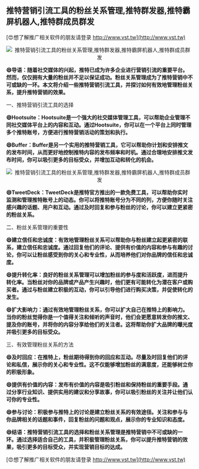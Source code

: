 ## **推特营销引流工具的粉丝关系管理,推特群发器,推特霸屏机器人,推特群成员群发**

[😍想了解推广相关软件的朋友请登录 http://www.vst.tw](http://www.vst.tw)

 <center><img src="https://vst.tw/MP4/tuiguang/png/1.png" alt="推特营销引流工具的粉丝关系管理,推特群发器,推特霸屏机器人,推特群成员群发"></center>

**😄导语：随着社交媒体的兴起，推特已成为许多企业进行营销引流的重要平台。然而，仅仅拥有大量的粉丝并不足以保证成功。粉丝关系管理成为了推特营销中不可或缺的一环。本文将介绍一些推特营销引流工具，并探讨如何有效地管理粉丝关系，提升推特营销的效果。**

一、推特营销引流工具的选择

**😄Hootsuite：Hootsuite是一个强大的社交媒体管理工具，可以帮助企业管理不同社交媒体平台上的内容和互动。通过Hootsuite，你可以在一个平台上同时管理多个推特账号，方便进行推特营销活动的策划和执行。**

**😄Buffer：Buffer是另一个实用的推特营销工具，它可以帮助你计划和安排推文的发布时间，从而更好地控制推特内容的发布频率和时机。通过合理地安排推文发布时间，你可以吸引更多的目标受众，并增加互动和转化的机会。**

 <center><img src="https://vst.tw/MP4/tuiguang/png/4.png" alt="推特营销引流工具的粉丝关系管理,推特群发器,推特霸屏机器人,推特群成员群发"></center>

**😄TweetDeck：TweetDeck是推特官方推出的一款免费工具，可以帮助你实时监测和管理推特账号上的动态。你可以将推特账号分为不同的列，方便你随时关注感兴趣的话题、用户和互动。通过及时回复和参与粉丝的讨论，你可以建立更紧密的粉丝关系。**

二、粉丝关系管理的重要性

**😄建立信任和忠诚度：有效地管理粉丝关系可以帮助你与粉丝建立起更紧密的联系，建立信任和忠诚度。通过回复他们的评论、提供有价值的内容和参与有趣的讨论，你可以让粉丝感受到你的关心和专业性，从而培养他们对你品牌的信任和忠诚度。**

**😄提升转化率：良好的粉丝关系管理可以增加粉丝的参与度和活跃度，进而提升转化率。当粉丝对你的品牌或产品产生兴趣时，他们更有可能转化为潜在客户或购买者。通过与粉丝建立积极的互动，你可以引导他们进行购买决策，并促使转化的发生。**

**😄扩大影响力：通过有效地管理粉丝关系，你可以扩大自己在推特上的影响力。当你的粉丝觉得你是一个值得关注和倾听的声音时，他们会更愿意转发你的推文、提及你的账号，并将你的内容分享给他们的关注者。这将帮助你扩大品牌的曝光度并吸引更多的目标受众。**

三、有效管理粉丝关系的方法

**😄及时回应：在推特上，粉丝期待得到你的回应和互动。尽量及时回复他们的评论和私信，展示你的关心和专业性。这不仅能够增加粉丝的满意度，还能够树立你的积极形象。**

**😄提供有价值的内容：发布有价值的内容是吸引粉丝和保持粉丝的重要手段。通过分享行业知识、提供实用的建议和分享故事，你可以吸引粉丝的关注并让他们认可你的专业性。**

**😄参与讨论：积极参与推特上的讨论是建立粉丝关系的有效途径。关注和参与与你品牌相关的话题和事件，回复粉丝的问题和观点，展示你的专业知识和态度。**

**😄结语：推特营销引流工具的选择和粉丝关系管理是推特营销中不可或缺的一环。通过选择适合自己的工具，并积极管理粉丝关系，你可以提升推特营销的效果，吸引更多的目标受众，并实现营销目标的达成。**

[😍想了解推广相关软件的朋友请登录 http://www.vst.tw](http://www.vst.tw)



